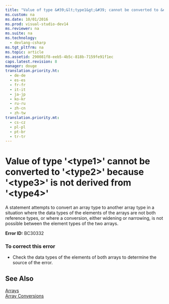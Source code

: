 ```yaml
---
title: "Value of type &#39;&lt;type1&gt;&#39; cannot be converted to &#39;&lt;type2&gt;&#39; because &#39;&lt;type3&gt;&#39; is not derived from &#39;&lt;type4&gt;&#39;"
ms.custom: na
ms.date: 10/01/2016
ms.prod: visual-studio-dev14
ms.reviewer: na
ms.suite: na
ms.technology: 
  - devlang-csharp
ms.tgt_pltfrm: na
ms.topic: article
ms.assetid: 290081f8-eeb5-4b5c-818b-7159fe91f1ec
caps.latest.revision: 8
manager: douge
translation.priority.ht: 
  - de-de
  - es-es
  - fr-fr
  - it-it
  - ja-jp
  - ko-kr
  - ru-ru
  - zh-cn
  - zh-tw
translation.priority.mt: 
  - cs-cz
  - pl-pl
  - pt-br
  - tr-tr
---
```

# Value of type &#39;&lt;type1&gt;&#39; cannot be converted to &#39;&lt;type2&gt;&#39; because &#39;&lt;type3&gt;&#39; is not derived from &#39;&lt;type4&gt;&#39;
A statement attempts to convert an array type to another array type in a situation where the data types of the elements of the arrays are not both reference types, or where a conversion, either widening or narrowing, is not possible between the element types of the two arrays.  
  
 **Error ID:** BC30332  
  
### To correct this error  
  
-   Check the data types of the elements of both arrays to determine the source of the error.  
  
## See Also  
 [Arrays](../Topic/Arrays%20in%20Visual%20Basic.md)   
 [Array Conversions](../Topic/Array%20Conversions%20\(Visual%20Basic\).md)